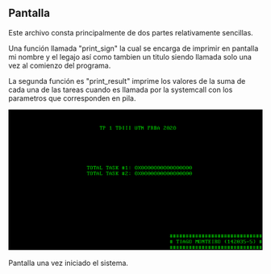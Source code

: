 ## Pantalla

Este archivo consta principalmente de dos partes relativamente sencillas. 

Una función llamada "print_sign" la cual se encarga de imprimir en pantalla mi nombre y el legajo así como tambien un titulo siendo llamada solo una vez al comienzo del programa. 

La segunda función es "print_result" imprime los valores de la suma de cada una de las tareas cuando es llamada por la systemcall con los parametros que corresponden en pila.

![Alt text](01_cuat/Readme_docs/img/pantalla.png)

Pantalla una vez iniciado el sistema.
